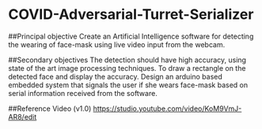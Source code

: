 # COVID-Adversarial-Turret-Serializer

##Principal objective
Create an Artificial Intelligence software for detecting the wearing of face-mask using live
video input from the webcam.

##Secondary objectives
The detection should have high accuracy, using state of the art image processing techniques.
To draw a rectangle on the detected face and display the accuracy.
Design an arduino based embedded system that signals the user if she wears face-mask based
on serial information received from the software.



##Reference Video
(v1.0) https://studio.youtube.com/video/KoM9VmJ-AR8/edit
